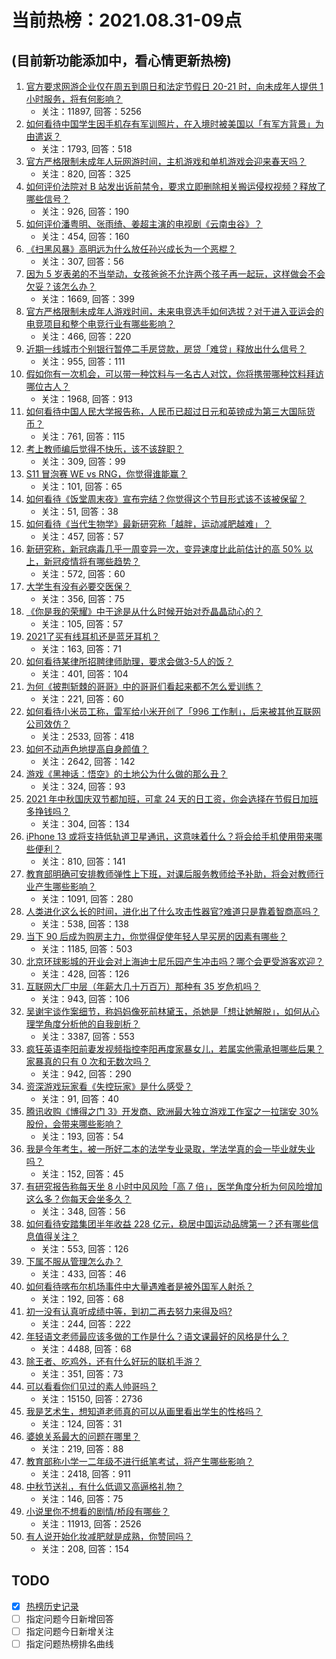 # 当前热榜：2021.08.31-09点
## (目前新功能添加中，看心情更新热榜)
1. [官方要求网游企业仅在周五到周日和法定节假日 20-21 时，向未成年人提供 1 小时服务，将有何影响？](https://www.zhihu.com/question/483554401)
    * 关注：11897, 回答：5256
2. [如何看待中国学生因手机存有军训照片，在入境时被美国以「有军方背景」为由遣返？](https://www.zhihu.com/question/483577764)
    * 关注：1793, 回答：518
3. [官方严格限制未成年人玩网游时间，主机游戏和单机游戏会迎来春天吗？](https://www.zhihu.com/question/483567494)
    * 关注：820, 回答：325
4. [如何评价法院对 B 站发出诉前禁令，要求立即删除相关搬运侵权视频？释放了哪些信号？](https://www.zhihu.com/question/483590701)
    * 关注：926, 回答：190
5. [如何评价潘粤明、张雨绮、姜超主演的电视剧《云南虫谷》？](https://www.zhihu.com/question/483298881)
    * 关注：454, 回答：160
6. [《扫黑风暴》高明远为什么放任孙兴成长为一个恶棍？](https://www.zhihu.com/question/482681907)
    * 关注：307, 回答：56
7. [因为 5 岁表弟的不当举动，女孩爸爸不允许两个孩子再一起玩，这样做会不会欠妥？该怎么办？](https://www.zhihu.com/question/482758106)
    * 关注：1669, 回答：399
8. [官方严格限制未成年人游戏时间，未来电竞选手如何选拔？对于进入亚运会的电竞项目和整个电竞行业有哪些影响？](https://www.zhihu.com/question/483564836)
    * 关注：466, 回答：220
9. [近期一线城市个别银行暂停二手房贷款，房贷「难贷」释放出什么信号？](https://www.zhihu.com/question/483457172)
    * 关注：955, 回答：111
10. [假如你有一次机会，可以带一种饮料与一名古人对饮，你将携带哪种饮料拜访哪位古人？](https://www.zhihu.com/question/457665322)
    * 关注：1968, 回答：913
11. [如何看待中国人民大学报告称，人民币已超过日元和英镑成为第三大国际货币？](https://www.zhihu.com/question/474586845)
    * 关注：761, 回答：115
12. [考上教师编后觉得不快乐，该不该辞职？](https://www.zhihu.com/question/483177181)
    * 关注：309, 回答：99
13. [S11 冒泡赛 WE vs RNG，你觉得谁能赢？](https://www.zhihu.com/question/483435675)
    * 关注：101, 回答：65
14. [如何看待《饭堂周末夜》宣布完结？你觉得这个节目形式该不该被保留？](https://www.zhihu.com/question/483408476)
    * 关注：51, 回答：38
15. [如何看待《当代生物学》最新研究称「越胖，运动减肥越难」？](https://www.zhihu.com/question/483418242)
    * 关注：457, 回答：57
16. [新研究称，新冠病毒几乎一周变异一次，变异速度比此前估计的高 50% 以上，新冠疫情将有哪些趋势？](https://www.zhihu.com/question/483465513)
    * 关注：572, 回答：60
17. [大学生有没有必要交医保？](https://www.zhihu.com/question/30437230)
    * 关注：356, 回答：75
18. [《你是我的荣耀》中于途是从什么时候开始对乔晶晶动心的？](https://www.zhihu.com/question/475806431)
    * 关注：105, 回答：57
19. [2021了买有线耳机还是蓝牙耳机？](https://www.zhihu.com/question/454522118)
    * 关注：163, 回答：71
20. [如何看待某律所招聘律师助理，要求会做3-5人的饭？](https://www.zhihu.com/question/483503699)
    * 关注：401, 回答：104
21. [为何《披荆斩棘的哥哥》中的哥哥们看起来都不怎么爱训练？](https://www.zhihu.com/question/479714832)
    * 关注：221, 回答：60
22. [如何看待小米员工称，雷军给小米开创了「996 工作制」，后来被其他互联网公司效仿？](https://www.zhihu.com/question/483349457)
    * 关注：2533, 回答：418
23. [如何不动声色地提高自身颜值？](https://www.zhihu.com/question/41761929)
    * 关注：2642, 回答：142
24. [游戏《黑神话：悟空》的土地公为什么做的那么丑？](https://www.zhihu.com/question/481780732)
    * 关注：324, 回答：93
25. [2021 年中秋国庆双节都加班，可拿 24 天的日工资，你会选择在节假日加班多挣钱吗？](https://www.zhihu.com/question/483528867)
    * 关注：304, 回答：134
26. [iPhone 13 或将支持低轨道卫星通讯，这意味着什么？将会给手机使用带来哪些便利？](https://www.zhihu.com/question/483462951)
    * 关注：810, 回答：141
27. [教育部明确可安排教师弹性上下班，对课后服务教师给予补助，将会对教师行业产生哪些影响？](https://www.zhihu.com/question/483447659)
    * 关注：1091, 回答：280
28. [人类进化这么长的时间，进化出了什么攻击性器官?难道只是靠着智商高吗？](https://www.zhihu.com/question/482188465)
    * 关注：538, 回答：138
29. [当下 90 后成为购房主力，你觉得促使年轻人早买房的因素有哪些？](https://www.zhihu.com/question/482387758)
    * 关注：1185, 回答：503
30. [北京环球影城的开业会对上海迪士尼乐园产生冲击吗？哪个会更受游客欢迎？](https://www.zhihu.com/question/482950672)
    * 关注：428, 回答：126
31. [互联网大厂中层（年薪大几十万百万）那种有 35 岁危机吗？](https://www.zhihu.com/question/469434789)
    * 关注：943, 回答：106
32. [吴谢宇谈作案细节，称妈妈像死前林黛玉，杀她是「想让她解脱」，如何从心理学角度分析他的自我剖析？](https://www.zhihu.com/question/436433018)
    * 关注：3387, 回答：553
33. [疯狂英语李阳前妻发视频指控李阳再度家暴女儿，若属实他需承担哪些后果？家暴真的只有 0 次和无数次吗？](https://www.zhihu.com/question/483398713)
    * 关注：942, 回答：290
34. [资深游戏玩家看《失控玩家》是什么感受？](https://www.zhihu.com/question/482942254)
    * 关注：91, 回答：40
35. [腾讯收购《博得之门 3》开发商、欧洲最大独立游戏工作室之一拉瑞安 30% 股份，会带来哪些影响？](https://www.zhihu.com/question/483525932)
    * 关注：193, 回答：54
36. [我是今年考生，被一所好二本的法学专业录取，学法学真的会一毕业就失业吗？](https://www.zhihu.com/question/476527713)
    * 关注：152, 回答：45
37. [有研究报告称每天坐 8 小时中风风险「高 7 倍」，医学角度分析为何风险增加这么多？你每天会坐多久？](https://www.zhihu.com/question/483450680)
    * 关注：348, 回答：56
38. [如何看待安踏集团半年收益 228 亿元，稳居中国运动品牌第一？还有哪些信息值得关注？](https://www.zhihu.com/question/482304339)
    * 关注：553, 回答：126
39. [下属不服从管理怎么办？](https://www.zhihu.com/question/453644473)
    * 关注：433, 回答：46
40. [如何看待喀布尔机场事件中大量遇难者是被外国军人射杀？](https://www.zhihu.com/question/483333335)
    * 关注：192, 回答：68
41. [初一没有认真听成绩中等，到初二再去努力来得及吗?](https://www.zhihu.com/question/483348346)
    * 关注：244, 回答：222
42. [年轻语文老师最应该多做的工作是什么？语文课最好的风格是什么？](https://www.zhihu.com/question/22151950)
    * 关注：4488, 回答：68
43. [除王者、吃鸡外，还有什么好玩的联机手游？](https://www.zhihu.com/question/341434414)
    * 关注：351, 回答：73
44. [可以看看你们见过的素人帅哥吗？](https://www.zhihu.com/question/361025689)
    * 关注：15150, 回答：2736
45. [我是艺术生，想知道老师真的可以从画里看出学生的性格吗？](https://www.zhihu.com/question/476040229)
    * 关注：124, 回答：31
46. [婆媳关系最大的问题在哪里？](https://www.zhihu.com/question/313262997)
    * 关注：219, 回答：88
47. [教育部称小学一二年级不进行纸笔考试，将产生哪些影响？](https://www.zhihu.com/question/483444092)
    * 关注：2418, 回答：911
48. [中秋节送礼，有什么低调又高逼格礼物？](https://www.zhihu.com/question/288257918)
    * 关注：146, 回答：75
49. [小说里你不想看的剧情/桥段有哪些？](https://www.zhihu.com/question/275800198)
    * 关注：11913, 回答：2526
50. [有人说开始化妆减肥就是成熟，你赞同吗？](https://www.zhihu.com/question/472446303)
    * 关注：208, 回答：154
## TODO
* [x] [热榜历史记录](hot_history/AllHot.md)
* [ ] 指定问题今日新增回答
* [ ] 指定问题今日新增关注
* [ ] 指定问题热榜排名曲线
